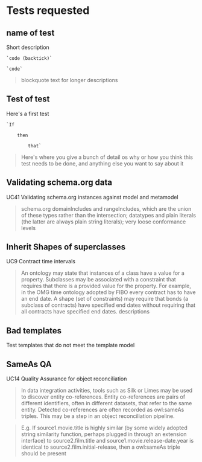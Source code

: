# Tests requested

## **name of test**
Short description

    `code (backtick)`

    `code`
    
> blockquote text for longer
> descriptions

## **Test of test**
Here's a first test

    `If
    
		then
		
			that`

> Here's where you give a bunch of detail os 
> why or how you think this test needs to be 
> done, and anything else you want to say about it

## **Validating schema.org data**
UC41 Validating schema.org instances against model and metamodel

> schema.org domainIncludes and rangeIncludes, which are the union of these types rather than
> the intersection; datatypes and plain literals (the latter are always plain string literals); 
> very loose conformance levels

## **Inherit Shapes of superclasses**
UC9 Contract time intervals
    
> An ontology may state that instances of a class have a value for a property. Subclasses may be associated with a constraint that requires that there is a provided value for the property. For example, in the OMG time ontology adopted by FIBO every contract has to have an end date. A shape (set of constraints) may require that bonds (a subclass of contracts) have specified end dates without requiring that all contracts have specified end dates.
> descriptions

## **Bad templates**
Test templates that do not meet the template model

## **SameAs QA**
UC14 Quality Assurance for object reconciliation

>In data integration activities, tools such as Silk or Limes may be used to discover entity co-references. Entity co-references are pairs of different identifiers, often in different datasets, that refer to the same entity. Detected co-references are often recorded as owl:sameAs triples. This may be a step in an object reconciliation pipeline.

>E.g. If source1.movie.title is highly similar (by some widely adopted string similarity function, perhaps plugged in through an extension interface) to source2.film.title and source1.movie.release-date.year is identical to source2.film.initial-release, then a owl:sameAs triple should be present
